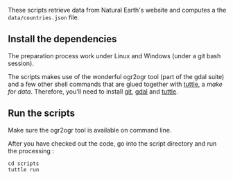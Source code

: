 These scripts retrieve data from Natural Earth's website and computes a the ``data/countries.json`` file.


## Install the dependencies
The preparation process work under Linux and Windows (under a git bash session).

The scripts makes use of the wonderful ogr2ogr tool (part of the gdal suite) and a few other shell commands that are glued together with [tuttle](http://github.com/lexman/tuttle), a *make for data*. 
Therefore, you'll need to install [git](https://git-scm.com/downloads), [gdal](www.gdal.org/) and [tuttle](https://github.com/lexman/tuttle/releases).

	
## Run the scripts

Make sure the ogr2ogr tool is available on command line.

After you have checked out the code, go into the script directory and run the processing :

    cd scripts
	tuttle run
	